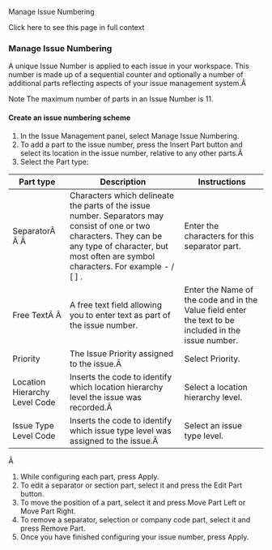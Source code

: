 Manage Issue Numbering

Click here to see this page in full context

###  Manage Issue Numbering

A unique Issue Number is applied to each issue in your workspace. This number
is made up of a sequential counter and optionally a number of additional parts
reflecting aspects of your issue management system.Â

Note  The maximum number of parts in an Issue Number is 11.

####  Create an issue numbering scheme

  1. In the Issue Management panel, select Manage Issue Numbering. 
  2. To add a part to the issue number, press the Insert Part button and select its location in the issue number, relative to any other parts.Â 
  3. Select the Part type: 

Part type  |  Description  |  Instructions   
---|---|---  
SeparatorÂ Â Â  |  Characters which delineate the parts of the issue number. Separators may consist of one or two characters. They can be any type of character, but most often are symbol characters. For example - / [ ] .  |  Enter the characters for this separator part.   
Free TextÂ Â  |  A free text field allowing you to enter text as part of the issue number.  |  Enter the Name of the code and in the Value field enter the text to be included in the issue number.   
Priority  |  The Issue Priority assigned to the issue.Â  |  Select Priority.   
Location Hierarchy Level Code  |  Inserts the code to identify which location hierarchy level the issue was recorded.Â  |  Select a location hierarchy level.   
Issue Type Level Code  |  Inserts the code to identify which issue type level was assigned to the issue.Â  |  Select an issue type level.   
  
Â

  1. While configuring each part, press Apply. 
  2. To edit a separator or section part, select it and press the Edit Part button. 
  3. To move the position of a part, select it and press Move Part Left or Move Part Right. 
  4. To remove a separator, selection or company code part, select it and press Remove Part. 
  5. Once you have finished configuring your issue number, press Apply. 

